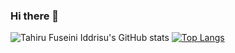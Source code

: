 ### Hi there 👋

![Tahiru Fuseini Iddrisu's GitHub stats](https://github-readme-stats.vercel.app/api?username=tifuseini&show_icons=true&theme=radical)
[![Top Langs](https://github-readme-stats.vercel.app/api/top-langs/?username=tifuseini&layout=compact)](https://github.com/tifuseini/github-readme-stats)


<!--
**tifuseini/tifuseini** is a ✨ _special_ ✨ repository because its `README.md` (this file) appears on your GitHub profile.

Here are some ideas to get you started:

- 🔭 I’m currently working on ...
- 🌱 I’m currently learning ...
- 👯 I’m looking to collaborate on ...
- 🤔 I’m looking for help with ...
- 💬 Ask me about ...
- 📫 How to reach me: ...
- 😄 Pronouns: ...
- ⚡ Fun fact: ...
-->
